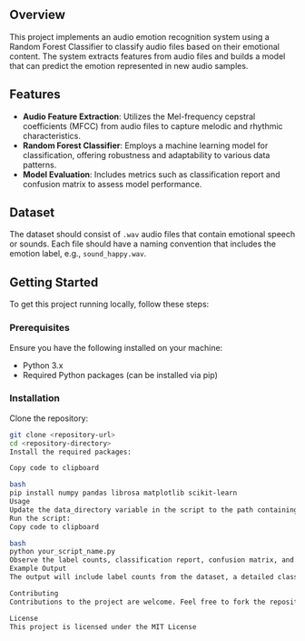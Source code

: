 

## Overview
This project implements an audio emotion recognition system using a Random Forest Classifier to classify audio files based on their emotional content. The system extracts features from audio files and builds a model that can predict the emotion represented in new audio samples.

## Features
- **Audio Feature Extraction**: Utilizes the Mel-frequency cepstral coefficients (MFCC) from audio files to capture melodic and rhythmic characteristics.
- **Random Forest Classifier**: Employs a machine learning model for classification, offering robustness and adaptability to various data patterns.
- **Model Evaluation**: Includes metrics such as classification report and confusion matrix to assess model performance.

## Dataset
The dataset should consist of `.wav` audio files that contain emotional speech or sounds. Each file should have a naming convention that includes the emotion label, e.g., `sound_happy.wav`.

## Getting Started
To get this project running locally, follow these steps:

### Prerequisites
Ensure you have the following installed on your machine:
- Python 3.x
- Required Python packages (can be installed via pip)

### Installation
Clone the repository:
```bash
git clone <repository-url>
cd <repository-directory>
Install the required packages:

Copy code to clipboard

bash
pip install numpy pandas librosa matplotlib scikit-learn
Usage
Update the data_directory variable in the script to the path containing your audio files.
Run the script:
Copy code to clipboard

bash
python your_script_name.py
Observe the label counts, classification report, confusion matrix, and predicted distribution of emotions in a bar chart.
Example Output
The output will include label counts from the dataset, a detailed classification report, a confusion matrix, and a bar chart visualizing the predicted distribution of emotions.

Contributing
Contributions to the project are welcome. Feel free to fork the repository and submit a pull request with your enhancements.

License
This project is licensed under the MIT License
